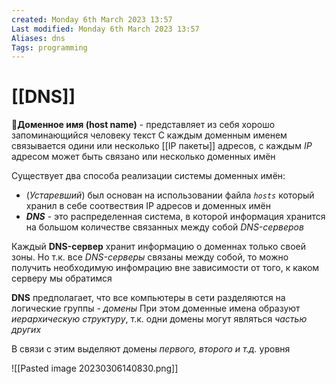 ```yaml
---
created: Monday 6th March 2023 13:57
Last modified: Monday 6th March 2023 13:57
Aliases: dns
Tags: programming
---
```


# [[DNS]]

📌**Доменное имя (host name)** - представляет из себя хорошо запоминающийся человеку текст
С каждым доменным именем связывается одини или несколько [[IP пакеты]] адресов, с каждым *IP* адресом может быть связано или несколько доменных имён

Существует два способа реализации системы доменных имён:
- (*Устаревший*) был основан на использовании файла *`hosts`* который хранил в себе соотвествия IP адресов и доменных имён
- ***DNS*** - это распределенная система, в которой информация хранится на большом количестве связанных между собой *DNS-серверов*

Каждый **DNS-сервер** хранит информацию о доменнах только своей зоны. Но т.к. все *DNS-серверы* связаны между собой, то можно получить необходимую инфомрацию вне зависимости от того, к каком серверу мы обратимся

**DNS** предполагает, что все компьютеры в сети разделяются на логические группы - *домены*
При этом доменные имена образуют *иерархическую структуру*, т.к. одни домены могут являться *частью других*

В связи с этим выделяют домены *первого, второго и т.д.* уровня

![[Pasted image 20230306140830.png]]